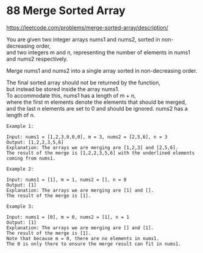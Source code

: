# 88 Merge Sorted Array
https://leetcode.com/problems/merge-sorted-array/description/

You are given two integer arrays nums1 and nums2, sorted in non-decreasing order,  
and two integers m and n, representing the number of elements in nums1 and nums2 respectively.  

Merge nums1 and nums2 into a single array sorted in non-decreasing order.

The final sorted array should not be returned by the function,  
but instead be stored inside the array nums1.  
To accommodate this, nums1 has a length of m + n,  
where the first m elements denote the elements that should be merged,  
and the last n elements are set to 0 and should be ignored. nums2 has a length of n.

```
Example 1:

Input: nums1 = [1,2,3,0,0,0], m = 3, nums2 = [2,5,6], n = 3
Output: [1,2,2,3,5,6]
Explanation: The arrays we are merging are [1,2,3] and [2,5,6].
The result of the merge is [1,2,2,3,5,6] with the underlined elements coming from nums1.

Example 2:

Input: nums1 = [1], m = 1, nums2 = [], n = 0
Output: [1]
Explanation: The arrays we are merging are [1] and [].
The result of the merge is [1].

Example 3:

Input: nums1 = [0], m = 0, nums2 = [1], n = 1
Output: [1]
Explanation: The arrays we are merging are [] and [1].
The result of the merge is [1].
Note that because m = 0, there are no elements in nums1. 
The 0 is only there to ensure the merge result can fit in nums1.

```